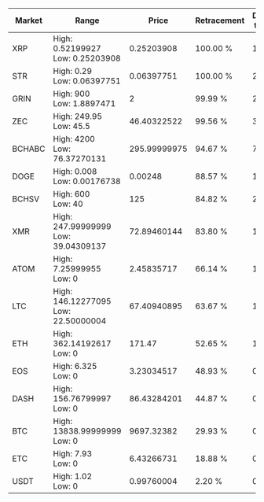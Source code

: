 | Market | Range | Price| Retracement | Doubles to 50% |
| --- | --- | --- | --- | --- |
| XRP | High: 0.52199927<br />Low: 0.25203908 | 0.25203908 | 100.00 % | 1.54 |
| STR | High: 0.29<br />Low: 0.06397751 | 0.06397751 | 100.00 % | 2.77 |
| GRIN | High: 900<br />Low: 1.8897471 | 2 | 99.99 % | 225.47 |
| ZEC | High: 249.95<br />Low: 45.5 | 46.40322522 | 99.56 % | 3.18 |
| BCHABC | High: 4200<br />Low: 76.37270131 | 295.99999975 | 94.67 % | 7.22 |
| DOGE | High: 0.008<br />Low: 0.00176738 | 0.00248 | 88.57 % | 1.97 |
| BCHSV | High: 600<br />Low: 40 | 125 | 84.82 % | 2.56 |
| XMR | High: 247.99999999<br />Low: 39.04309137 | 72.89460144 | 83.80 % | 1.97 |
| ATOM | High: 7.25999955<br />Low: 0 | 2.45835717 | 66.14 % | 1.48 |
| LTC | High: 146.12277095<br />Low: 22.50000004 | 67.40940895 | 63.67 % | 1.25 |
| ETH | High: 362.14192617<br />Low: 0 | 171.47 | 52.65 % | 1.06 |
| EOS | High: 6.325<br />Low: 0 | 3.23034517 | 48.93 % | 0.00 |
| DASH | High: 156.76799997<br />Low: 0 | 86.43284201 | 44.87 % | 0.00 |
| BTC | High: 13838.99999999<br />Low: 0 | 9697.32382 | 29.93 % | 0.00 |
| ETC | High: 7.93<br />Low: 0 | 6.43266731 | 18.88 % | 0.00 |
| USDT | High: 1.02<br />Low: 0 | 0.99760004 | 2.20 % | 0.00 |
